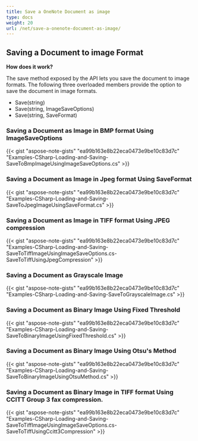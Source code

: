 ```yaml
---
title: Save a OneNote Document as image
type: docs
weight: 20
url: /net/save-a-onenote-document-as-image/
---
```


## **Saving a Document to image Format**
**How does it work?**

The save method exposed by the API lets you save the document to image formats. The following three overloaded members provide the option to save the document in image formats.

- Save(string)
- Save(string, ImageSaveOptions)
- Save(string, SaveFormat)

### **Saving a Document as Image in BMP format Using ImageSaveOptions**
{{< gist "aspose-note-gists" "ea99b163e8b22eca0473e9be10c83d7c" "Examples-CSharp-Loading-and-Saving-SaveToBmpImageUsingImageSaveOptions.cs" >}}
### **Saving a Document as Image in Jpeg format Using SaveFormat**
{{< gist "aspose-note-gists" "ea99b163e8b22eca0473e9be10c83d7c" "Examples-CSharp-Loading-and-Saving-SaveToJpegImageUsingSaveFormat.cs" >}}
### **Saving a Document as Image in TIFF format Using JPEG compression**
{{< gist "aspose-note-gists" "ea99b163e8b22eca0473e9be10c83d7c" "Examples-CSharp-Loading-and-Saving-SaveToTiffImageUsingImageSaveOptions.cs-SaveToTiffUsingJpegCompression" >}}
### **Saving a Document as Grayscale Image**
{{< gist "aspose-note-gists" "ea99b163e8b22eca0473e9be10c83d7c" "Examples-CSharp-Loading-and-Saving-SaveToGrayscaleImage.cs" >}}
### **Saving a Document as Binary Image Using Fixed Threshold**
{{< gist "aspose-note-gists" "ea99b163e8b22eca0473e9be10c83d7c" "Examples-CSharp-Loading-and-Saving-SaveToBinaryImageUsingFixedThreshold.cs" >}}
### **Saving a Document as Binary Image Using Otsu's Method**
{{< gist "aspose-note-gists" "ea99b163e8b22eca0473e9be10c83d7c" "Examples-CSharp-Loading-and-Saving-SaveToBinaryImageUsingOtsuMethod.cs" >}}
### **Saving a Document as Binary Image in TIFF format Using CCITT Group 3 fax compression.**
{{< gist "aspose-note-gists" "ea99b163e8b22eca0473e9be10c83d7c" "Examples-CSharp-Loading-and-Saving-SaveToTiffImageUsingImageSaveOptions.cs-SaveToTiffUsingCcitt3Compression" >}}
